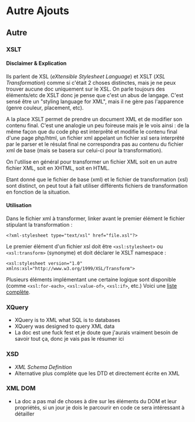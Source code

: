 # Autre Ajouts

## Autre

### XSLT

#### Disclaimer & Explication

Ils parlent de XSL \(_eXtensible Stylesheet Language_\) et XSLT \(_XSL Transformation_\) comme si c'était 2 choses distinctes, mais je ne peux trouver aucune doc uniquement sur le XSL. On parle toujours des éléments/etc de XSLT donc je pense que c'est un abus de langage. C'est sensé être un "styling language for XML", mais il ne gère pas l'apparence \(genre couleur, placement, etc\).

A la place XSLT permet de prendre un document XML et de modifier son contenu final. C'est une analogie un peu foireuse mais je le vois ainsi : de la même façon que du code php est interprêté et modifie le contenu final d'une page php/html, un fichier xml appelant un fichier xsl sera interprêté par le parser et le résulat final ne correspondra pas au contenu du fichier xml de base \(mais se basera sur celui-ci pour la transformation\).

On l'utilise en général pour transformer un fichier XML soit en un autre fichier XML, soit en XHTML, soit en HTML.

Etant donné que le fichier de base \(xml\) et le fichier de transformation \(xsl\) sont distinct, on peut tout à fait utiliser différents fichiers de transformation en fonction de la situation.

#### Utilisation

Dans le fichier xml à transformer, linker avant le premier élément le fichier stipulant la transformation :

```markup
<?xml-stylesheet type="text/xsl" href="file.xsl"?>
```

Le premier élément d'un fichier xsl doit être `<xsl:stylesheet>` ou `<xsl:transform>` \(synonyme\) et doit déclarer le XSLT namespace :

```markup
<xsl:stylesheet version="1.0" xmlns:xsl="http://www.w3.org/1999/XSL/Transform">
```

Plusieurs éléments implémentant une certaine logique sont disponible \(comme `<xsl:for-each>`, `<xsl:value-of>`, `<xsl:if>`, etc.\) Voici une [liste complète](https://www.w3schools.com/xml/xsl_elementref.asp).

### XQuery

* XQuery is to XML what SQL is to databases
* XQuery was designed to query XML data
* La doc est une fuck fest et je doute que j'aurais vraiment besoin de savoir tout ça, donc je vais pas le résumer ici

### XSD

* _XML Schema Definition_
* Alternative plus complète que les DTD et directement écrite en XML

### XML DOM

* La doc a pas mal de choses à dire sur les éléments du DOM et leur propriétés, si un jour je dois le parcourir en code ce sera intéressant à détailler
